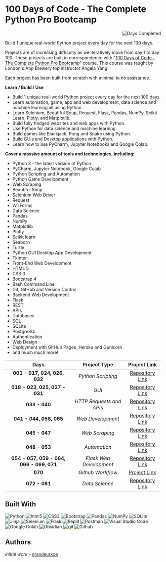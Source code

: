 # 100 Days of Code - The Complete Python Pro Bootcamp

 <img align="right" alt="Days Completed" src="https://img.shields.io/badge/Day%20📅-81-blue" />
<br/>

Build 1 unique real-world Python project every day for the next 100 days.

Projects are of increasing difficulty as we iteratively move from day 1 to day 100. These projects are built in correspondence with "[100 Days of Code - The Complete Python Pro Bootcamp](https://www.udemy.com/course/100-days-of-code/)" course. This course was taught by London's App Brewery top instructor Angela Yang.<br/>

Each project has been built from scratch with minimal to no assistance.<br/>

**Learn / Build / Use**
- Build 1 unique real-world Python project every day for the next 100 days.
- Learn automation, game, app and web development, data science and machine learning all using Python.
- Learn Selenium, Beautiful Soup, Request, Flask, Pandas, NumPy, Scikit Learn, Plotly, and Matplotlib.
-  Build fully fledged websites and web apps with Python.
-  Use Python for data science and machine learning.
-  Build games like Blackjack, Pong and Snake using Python.
-  Build GUIs and Desktop applications with Python.
-  Learn how to use PyCharm, Jupyter Notebooks and Google Colab.

**Cover a massive amount of tools and technologies, including:**
- Python 3 - the latest version of Python
- PyCharm, Jupyter Notebook, Google Colab
- Python Scripting and Automation
- Python Game Development
- Web Scraping
- Beautiful Soup
- Selenium Web Driver
- Request
- WTForms
- Data Science
- Pandas
- NumPy
- Matplotlib
- Plotly
- Scikit learn
- Seaborn
- Turtle
- Python GUI Desktop App Development
- Tkinter
- Front-End Web Development
- HTML 5
- CSS 3
- Bootstrap 4
- Bash Command Line
- Git, GitHub and Version Control
- Backend Web Development
- Flask
- REST
- APIs
- Databases
- SQL
- SQLite
- PostgreSQL
- Authentication
- Web Design
- Deployment with GitHub Pages, Heroku and Gunicorn
- and much much more!
  
<div align="center">

| Days | Project Type | Project Link  |
|     :---:      |     :---:      |     :---:      |
|**001 - 017, 024, 026, 032**| _Python Scripting_|[Repository Link](https://github.com/grandeurkoe/python-scripting-projects/tree/1045855b83067bc98ee876d465f792c4d984b461)|
|**018 - 023, 025, 027 - 031**| _GUI_|[Repository Link](https://github.com/grandeurkoe/python-gui-projects/tree/bc39ead4c3eb8ca8190eeabeafaa8a5397757052)|
|**033 - 040**|_HTTP Requests and APIs_|[Repository Link](https://github.com/grandeurkoe/python-http-requests-and-api-projects/tree/21798c651f9905d39794d1cd64bbf15d03bfe323)|
|**041 - 044, 058, 065**|_Web Development_|[Repository Link](https://github.com/grandeurkoe/web-development-projects/tree/14f38633781eb4a0c926e7e073afff3650e3c1b6)|
|**045 - 047**|_Web Scraping_|[Repository Link](https://github.com/grandeurkoe/python-web-scraping-projects/tree/25d38b5d1cce583c19ef3b97fcc1644932945ea9)|
|**048 - 053**| _Automation_|[Repository Link](https://github.com/grandeurkoe/python-automation-projects/tree/c7684c1fa0f4c12d7c293a510b31fc653ec7edbc)|
|**054 - 057, 059 - 064, 066 - 069, 071**| _Flask Web Development_|[Repository Link](https://github.com/grandeurkoe/python-flask-web-development-projects/tree/9d47ddae4e48cd23f3f282d4cb885e7834b1f97d)|
|**070**|_Github Workflow_| [Project Link](day-070-git-github-and-version-control/git-test)|
|**072 - 081**|_Data Science_|[Repository Link]()|

</div>

## Built With
<p>
  <img alt="Python" src="https://img.shields.io/badge/-Python-ffde57?style=flat-square&logo=python&logoColor=#4584b6" />
  <img alt="html5" src="https://img.shields.io/badge/-HTML5-e34f26?style=flat-square&logo=html5&logoColor=white" />
  <img alt="CSS3" src="https://img.shields.io/badge/-CSS3-264de4?style=flat-square&logo=css3&logoColor=white" />
  <img alt="Bootstrap" src="https://img.shields.io/badge/-Bootstrap-59287a?style=flat-square&logo=bootstrap&logoColor=white" />
  <img alt="Pandas" src="https://img.shields.io/badge/-Pandas-4848b6?style=flat-square&logo=pandas&logoColor=white" />
 <img alt="NumPy" src="https://img.shields.io/badge/-NumPy-7099f7?style=flat-square&logo=numpy&logoColor=4848b6" />
  <img alt="SQLite" src="https://img.shields.io/badge/-SQLite-7099f7?style=flat-square&logo=sqlite&logoColor=white" />
  <img alt="Jinja" src="https://img.shields.io/badge/-Jinja-3D0C11?style=flat-square&logo=jinja&logoColor=white" />
  <img alt="Selenium" src="https://img.shields.io/badge/Selenium-16FF00?style=flat-square&logo=selenium&logoColor=white" />
  <img alt="Flask" src="https://img.shields.io/badge/-Flask-08abaa?style=flat-square&logo=flask&logoColor=white" />
  <img alt="Replit" src="https://img.shields.io/badge/-Replit-CD5C08?style=flat-square&logo=replit&logoColor=white" />
  <img alt="Postman" src="https://img.shields.io/badge/-Postman-fb7505?style=flat-square&logo=postman&logoColor=white" />
  <img alt="Visual Studio Code" src="https://img.shields.io/badge/-Visual%20Studio%20Code-0078d7?style=flat-square&logo=visualstudiocode&logoColor=white" />
  <img alt="Google Colab" src="https://img.shields.io/badge/Google%20Colab-ed750a?style=flat-square&logo=googlecolab&logoColor=white" />
  <img alt="Obsidian" src="https://img.shields.io/badge/Obsidian-7E1DFB?style=flat-square&logo=obsidian&logoColor=white" />
  <img alt="git" src="https://img.shields.io/badge/-Git-f34f29?style=flat-square&logo=git&logoColor=white" />
  <img alt="Github" src="https://img.shields.io/badge/-Github-14232c?style=flat-square&logo=github&logoColor=white" />
</p>

## Authors

*Initial work* - [grandeurkoe](https://github.com/grandeurkoe)
